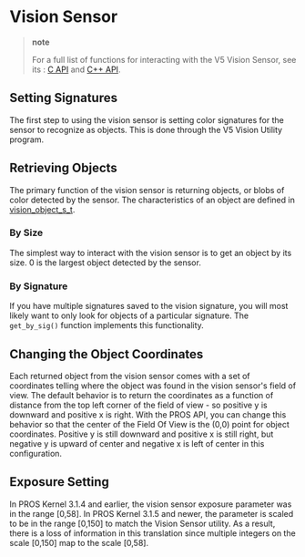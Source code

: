 # Vision Sensor

> **note**
>
> For a full list of functions for interacting with the V5 Vision Sensor, see its
> : [C API](../../api/c/vision.html) and [C++
> API](../../api/cpp/vision.html).

## Setting Signatures

The first step to using the vision sensor is setting color signatures
for the sensor to recognize as objects. This is done through the V5
Vision Utility program.

## Retrieving Objects

The primary function of the vision sensor is returning objects, or blobs
of color detected by the sensor. The characteristics of an object are
defined in
[vision_object_s_t](../../api/c/vision.html#vision_object_s_t).

### By Size

The simplest way to interact with the vision sensor is to get an object
by its size. 0 is the largest object detected by the sensor.

### By Signature

If you have multiple signatures saved to the vision signature, you will
most likely want to only look for objects of a particular signature. The
`get_by_sig()` function implements this functionality.

## Changing the Object Coordinates

Each returned object from the vision sensor comes with a set of
coordinates telling where the object was found in the vision sensor's
field of view. The default behavior is to return the coordinates as a
function of distance from the top left corner of the field of view - so
positive y is downward and positive x is right. With the PROS API, you
can change this behavior so that the center of the Field Of View is the
(0,0) point for object coordinates. Positive y is still downward and
positive x is still right, but negative y is upward of center and
negative x is left of center in this configuration.

## Exposure Setting

In PROS Kernel 3.1.4 and earlier, the vision sensor exposure parameter
was in the range [0,58]. In PROS Kernel 3.1.5 and newer, the parameter
is scaled to be in the range [0,150] to match the Vision Sensor utility.
As a result, there is a loss of information in this translation since
multiple integers on the scale [0,150] map to the scale [0,58].
